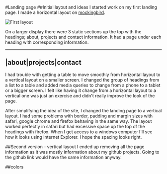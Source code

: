 #Landing page
##Initial layout and ideas
I started work on my first landing page. I made a horizontal layout on [mockingbird](https://gomockingbird.com).

![First layout](/images/layout1.png)

On a larger display there were 3 static sections up the top with the headings; about, projects and contact information.
It had a page under each heading with corresponding information.

---
|about|projects|contact
---

I had trouble with getting a table to move smoothly from horizontal layout to a vertical layout on a smaller screen. I changed the group of headings from a list to a table and added media queries to change from a phone to
a tablet or a bigger screen. I felt like having it change from a horizontal layout to a vertical one was just an exercise and didn't really improve the look of the page.

After simplifying the idea of the site, I changed the landing page to a vertical layout. I had some problems with border, padding and margin sizes with safari, google chrome and firefox behaving in the same way.
The layout worked perfectly in safari but had excessive space up the top of the headings with firefox. When I get access to a windows computer I'll see how it looks using Internet Explorer. I hope the spacing looks right.

##Second version - vertical layout
I ended up removing all the page information as it was mostly information about my github projects. Going to the github link would have the same information anyway.


##colors


#
